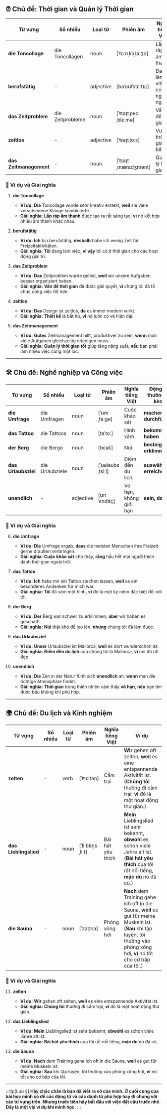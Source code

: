 ## **⏰ Chủ đề: Thời gian và Quản lý Thời gian**

|**Từ vựng**|**Số nhiều**|**Loại từ**|**Phiên âm**|**Nghĩa tiếng Việt**|**Động từ thường đi kèm**|
|---|---|---|---|---|---|
|**die Toncollage**|die Toncollagen|noun|[ˈtoːnˌkɔˌlaːʒə]|Lắp ráp âm thanh|**erstellen, erstellen**|
|**berufstätig**|-|adjective|[bəˈʁʊfstɛːtɪç]|Đang làm việc, có nghề nghiệp|**sein, arbeiten**|
|**das Zeitproblem**|die Zeitprobleme|noun|[ˈʦaɪ̯tˌpʁoˌblɛːmə]|Vấn đề thời gian|**haben, lösen**|
|**zeitlos**|-|adjective|[ˈʦaɪ̯tˌloːs]|Vượt thời gian, bất hủ|**sein, wirken**|
|**das Zeitmanagement**|-|noun|[ˈʦaɪ̯tˌmænɪdʒmənt]|Quản lý thời gian|**lernen, verbessern**|

### **📌 Ví dụ và Giải nghĩa**

1. **die Toncollage**
    
    - **Ví dụ:** **Die** Toncollage wurde sehr kreativ erstellt, **weil** sie viele verschiedene Klänge kombinierte.
    - **Giải nghĩa:** **Lắp ráp âm thanh** được tạo ra rất sáng tạo, **vì** nó kết hợp nhiều âm thanh khác nhau.
2. **berufstätig**
    
    - **Ví dụ:** **Ich** bin berufstätig, **deshalb** habe ich wenig Zeit für Freizeitaktivitäten.
    - **Giải nghĩa:** **Tôi** đang làm việc, **vì vậy** tôi có ít thời gian cho các hoạt động giải trí.
3. **das Zeitproblem**
    
    - **Ví dụ:** **Das** Zeitproblem wurde gelöst, **weil** wir unsere Aufgaben besser organisiert haben.
    - **Giải nghĩa:** **Vấn đề thời gian** đã được giải quyết, **vì** chúng tôi đã tổ chức công việc tốt hơn.
4. **zeitlos**
    
    - **Ví dụ:** **Das** Design ist zeitlos, **da** es immer modern wirkt.
    - **Giải nghĩa:** **Thiết kế** là bất hủ, **vì** nó luôn có vẻ hiện đại.
5. **das Zeitmanagement**
    
    - **Ví dụ:** **Gutes** Zeitmanagement hilft, produktiver zu sein, **wenn** man viele Aufgaben gleichzeitig erledigen muss.
    - **Giải nghĩa:** **Quản lý thời gian tốt** giúp tăng năng suất, **nếu** bạn phải làm nhiều việc cùng một lúc.

---

## **🛠️ Chủ đề: Nghề nghiệp và Công việc**

|**Từ vựng**|**Số nhiều**|**Loại từ**|**Phiên âm**|**Nghĩa tiếng Việt**|**Động từ thường đi kèm**|
|---|---|---|---|---|---|
|**die Umfrage**|die Umfragen|noun|[ˈʊmˌfaːɡə]|Cuộc khảo sát|**machen, durchführen**|
|**das Tattoo**|die Tattoos|noun|[taˈtoː]|Hình xăm|**bekommen, haben**|
|**der Berg**|die Berge|noun|[bɛʁk]|Núi|**besteigen, erklimmen**|
|**das Urlaubsziel**|die Urlaubziele|noun|[ˈʊʁlaubsˌtsiːl]|Điểm đến du lịch|**auswählen, erreichen**|
|**unendlich**|-|adjective|[ʊnˈɛndlɪç]|Vô hạn, không giới hạn|**sein, dauern**|

### **📌 Ví dụ và Giải nghĩa**

6. **die Umfrage**
    
    - **Ví dụ:** **Die** Umfrage ergab, **dass** die meisten Menschen ihre Freizeit gerne draußen verbringen.
    - **Giải nghĩa:** **Cuộc khảo sát** cho thấy, **rằng** hầu hết mọi người thích dành thời gian ngoài trời.
7. **das Tattoo**
    
    - **Ví dụ:** **Ich** habe mir ein Tattoo stechen lassen, **weil** es ein besonderes Andenken für mich war.
    - **Giải nghĩa:** **Tôi** đã xăm một hình, **vì** đó là một kỷ niệm đặc biệt đối với tôi.
8. **der Berg**
    
    - **Ví dụ:** **Der** Berg war schwer zu erklimmen, **aber** wir haben es geschafft.
    - **Giải nghĩa:** **Núi** thật khó để leo lên, **nhưng** chúng tôi đã làm được.
9. **das Urlaubsziel**
    
    - **Ví dụ:** **Unser** Urlaubsziel ist Mallorca, **weil** es dort wunderschön ist.
    - **Giải nghĩa:** **Điểm đến du lịch** của chúng tôi là Mallorca, **vì** nơi đó rất đẹp.
10. **unendlich**
    
    - **Ví dụ:** **Die** Zeit in der Natur fühlt sich **unendlich** an, **wenn** man die richtige Atmosphäre findet.
    - **Giải nghĩa:** **Thời gian** trong thiên nhiên cảm thấy **vô hạn**, **nếu** bạn tìm được bầu không khí phù hợp.

---

## **🌍 Chủ đề: Du lịch và Kinh nghiệm**

|**Từ vựng**|**Số nhiều**|**Loại từ**|**Phiên âm**|**Nghĩa tiếng Việt**|**Ví dụ**|
|---|---|---|---|---|---|
|**zelten**|-|verb|[ˈʦɛltən]|Cắm trại|**Wir** gehen oft zelten, **weil** es eine entspannende Aktivität ist.       (**Chúng tôi** thường đi cắm trại, **vì** đó là một hoạt động thư giãn.)|
|**das Lieblingslied**|-|noun|[ˈliːblɪŋsˌliːt]|Bài hát yêu thích|**Mein** Lieblingslied ist sehr bekannt, **obwohl** es schon viele Jahre alt ist.       (**Bài hát yêu thích** của tôi rất nổi tiếng, **mặc dù** nó đã cũ.)|
|**die Sauna**|-|noun|[ˈzaʊ̯na]|Phòng xông hơi|**Nach** dem Training gehe ich oft in die Sauna, **weil** es gut für meine Muskeln ist.       (**Sau** khi tập luyện, tôi thường vào phòng xông hơi, **vì** nó tốt cho cơ bắp của tôi.)|

### **📌 Ví dụ và Giải nghĩa**

11. **zelten**
    
    - **Ví dụ:** **Wir** gehen oft zelten, **weil** es eine entspannende Aktivität ist.
    - **Giải nghĩa:** **Chúng tôi** thường đi cắm trại, **vì** đó là một hoạt động thư giãn.
12. **das Lieblingslied**
    
    - **Ví dụ:** **Mein** Lieblingslied ist sehr bekannt, **obwohl** es schon viele Jahre alt ist.
    - **Giải nghĩa:** **Bài hát yêu thích** của tôi rất nổi tiếng, **mặc dù** nó đã cũ.
13. **die Sauna**
    
    - **Ví dụ:** **Nach** dem Training gehe ich oft in die Sauna, **weil** es gut für meine Muskeln ist.
    - **Giải nghĩa:** **Sau** khi tập luyện, tôi thường vào phòng xông hơi, **vì** nó tốt cho cơ bắp của tôi.



---
:::tip[Lưu ý]
**Hãy chắc chắn là bạn đã viết ra vở của mình. Ở cuối cùng của bài học mình có để các động từ và các danh từ phù hợp hay đi chung với các từ vựng trên. Nhưng trước tiên hãy bắt đầu với việc đặt câu trước nhé. Đây là một vài ví dụ khi mình học.**
:::